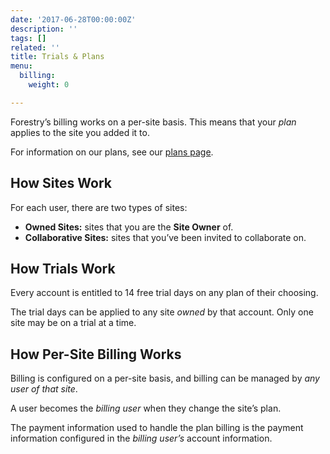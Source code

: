 ```yaml
---
date: '2017-06-28T00:00:00Z'
description: ''
tags: []
related: ''
title: Trials & Plans
menu:
  billing:
    weight: 0

---
```

Forestry’s billing works on a per-site basis. This means that your *plan* applies to the site you added it to.

For information on our plans, see our [plans page][1].

## How Sites Work
For each user, there are two types of sites:

- **Owned Sites:** sites that you are the **Site Owner** of.
- **Collaborative Sites:** sites that you’ve been invited to collaborate on.

## How Trials Work
Every account is entitled to 14 free trial days on any plan of their choosing.

The trial days can be applied to any site *owned* by that account. Only one site may be on a trial at a time.

## How Per-Site Billing Works
Billing is configured on a per-site basis, and billing can be managed by *any user of that site*.

A user becomes the *billing user* when they change the site’s plan.

The payment information used to handle the plan billing is the payment information configured in the *billing user’s* account information.

[1]: https://forestry.io/plans/
